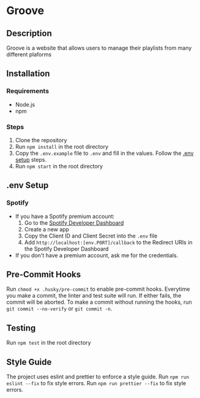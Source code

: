 # Groove

## Description

Groove is a website that allows users to manage their playlists from many different plaforms

## Installation

### Requirements

- Node.js
- npm

### Steps

1. Clone the repository
2. Run `npm install` in the root directory
3. Copy the `.env.example` file to `.env` and fill in the values. Follow the [.env setup](#env-setup) steps.
4. Run `npm start` in the root directory

## .env Setup

### Spotify

- If you have a Spotify premium account:
  1. Go to the [Spotify Developer Dashboard](https://developer.spotify.com/dashboard/applications)
  2. Create a new app
  3. Copy the Client ID and Client Secret into the `.env` file
  4. Add `http://localhost:[env.PORT]/callback` to the Redirect URIs in the Spotify Developer Dashboard
- If you don't have a premium account, ask me for the credentials.

## Pre-Commit Hooks

Run `chmod +x .husky/pre-commit` to enable pre-commit hooks.
Everytime you make a commit, the linter and test suite will run. If either fails, the commit will be aborted.
To make a commit without running the hooks, run `git commit --no-verify` or `git commit -n`.

## Testing

Run `npm test` in the root directory

## Style Guide

The project uses eslint and prettier to enforce a style guide.
Run `npm run eslint --fix` to fix style errors.
Run `npm run prettier --fix` to fix style errors.
